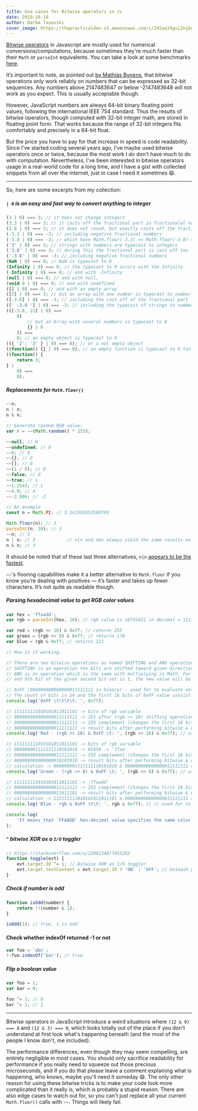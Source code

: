 ```yaml
---
title: Use cases for Bitwise operators in Js
date: 2019-10-10
author: Darkø Tasevski
cover_image: https://thepracticaldev.s3.amazonaws.com/i/245aq19gui2njbot2eof.jpg
---
```


[Bitwise operators](https://developer.mozilla.org/en-US/docs/Web/JavaScript/Reference/Operators/Bitwise_Operators) in Javascript are mostly used for numerical conversions/computations, because sometimes they're much faster than their `Math` or `parseInt` equivalents. You can take a look at some benchmarks [here](https://jsperf.com/math-floor-vs-math-round-vs-parseint/18).

It’s important to note, as pointed out [by Mathias Bynens](https://j11y.io/javascript/double-bitwise-not/#comment-29617), that bitwise operations only work reliably on numbers that can be expressed as 32-bit sequences. Any numbers above 2147483647 or below -2147483648 will not work as you expect. This is usually acceptable though.

However, JavaScript numbers are always 64-bit binary floating point values, following the international IEEE 754 standard. Thus the results of bitwise operators, though computed with 32-bit integer math, are stored in floating point form. That works because the range of 32-bit integers fits comfortably and precisely in a 64-bit float.

But the price you have to pay for that increase in speed is code readability. Since I've started coding several years ago, I've maybe used bitwise operators once or twice, because the most work I do don't have much to do with computation. Nevertheless, I've been interested in bitwise operators usage in a real-world code for a long time, and I have a gist with collected snippets from all over the internet, just in case I need it sometimes 😄.

---

So, here are some excerpts from my collection:

##### `| 0` is an easy and fast way to convert anything to integer

```js
(3 | 0) === 3; // it does not change integers
(3.3 | 0) === 3; // it casts off the fractional part in fractionalal numbers
(3.8 | 0) === 3; // it does not round, but exactly casts off the fractional part
(-3.3 | 0) === -3; // including negative fractional numbers
(-3.8 | 0) === -3; // which have Math.floor(-3.3) == Math.floor(-3.8) == -4
('3' | 0) === 3; // strings with numbers are typecast to integers
('3.8' | 0) === 3; // during this the fractional part is cast off too
('-3.8' | 0) === -3; // including negative fractional numbers
(NaN | 0) === 0; // NaN is typecast to 0
(Infinity | 0) === 0; // the typecast to 0 occurs with the Infinity
(-Infinity | 0) === 0; // and with -Infinity
(null | 0) === 0; // and with null,
(void 0 | 0) === 0; // and with undefined
([] | 0) === 0; // and with an empty array
([3] | 0) === 3; // but an array with one number is typecast to number
([-3.8] | 0) === -3; // including the cast off of the fractional part
([' -3.8 '] | 0) === -3; // including the typecast of strings to numbers
(([-3.8, 22] | 0) ===
	0(
		// but an Array with several numbers is typecast to 0
		{} | 0
	)) ===
	0; // an empty object is typecast to 0
(({ '2': '3' } | 0) === 0); // or a not empty object
((function() {} | 0) === 0); // an empty function is typecast to 0 too
((function() {
	return 3;
} |
	0) ===
	0);
```

##### Replacements for `Math.floor()`

```js
~~n;
n | n;
n & n;

// Generate random RGB value:
var r = ~~(Math.random() * 255);

~~null; // 0
~~undefined; // 0
~~0; // 0
~~{}; // 0
~~[]; // 0
~~(1 / 0); // 0
~~false; // 0
~~true; // 1
~~1.2543; // 1
~~4.9; // 4
~~-2.999; // -2

// An example
const n = Math.PI; // 3.141592653589793

Math.floor(n); // 3
parseInt(n, 10); // 3
~~n; // 3
n | n; // 3            // n|n and n&n always yield the same results as ~~n
n & n; // 3
```

It should be noted that of these last three alternatives, `n|n` [appears to be the fastest](https://jsperf.com/rounding-numbers-down).

`~~`'s flooring capabilities make it a better alternative to `Math.floor` if you know you’re dealing with positives — it’s faster and takes up fewer characters. It’s not quite as readable though.

##### Parsing hexadecimal value to get RGB color values

```js
var hex = 'ffaadd';
var rgb = parseInt(hex, 16); // rgb value is 16755421 in decimal = 111111111010101011011101 in binary = total 24 bits

var red = (rgb >> 16) & 0xff; // returns 255
var green = (rgb >> 8) & 0xff; // returns 170
var blue = rgb & 0xff; // returns 221

// How is it working:

// There are two bitwise operations as named SHIFTING and AND operations.
// SHIFTING is an operation the bits are shifted toward given direction by adding 0 (zero) bit for vacated bit fields.
// AND is an operation which is the same with multiplying in Math. For instance, if 9th bit of the given first bit-set is 0
// and 9th bit of the given second bit-set is 1, the new value will be 0 because of 0 x 1 = 0 in math.

// 0xFF (000000000000000011111111 in binary) - used for to evaluate only last 8 bits of a given another bit-set by performing bitwise AND (&) operation.
// The count of bits is 24 and the first 16 bits of 0xFF value consist of zero (0) value. Rest of bit-set consists of one (1) value.
console.log('0xFF \t\t\t\t: ', 0xff);

// 111111111010101011011101 -> bits of rgb variable
// 000000000000000011111111 -> 255 after (rgb >> 16) shifting operation
// 000000000000000011111111 -> 255 complement (changes the first 16 bits and does nothing for the last 8 bits)
// 000000000000000011111111 -> result bits after performing bitwise & operation
console.log('Red - (rgb >> 16) & 0xFF \t: ', (rgb >> 16) & 0xff); // used for to evaluate the first 8 bits

// 111111111010101011011101 -> bits of rgb variable
// 000000001111111110101010 -> 65450 -> 'ffaa'
// 000000000000000011111111 -> 255 complement (changes the first 16 bits and does nothing for the last 8 bits)
// 000000000000000010101010 -> result bits after performing bitwise & operation
// calculation -> 000000001111111110101010 & 000000000000000011111111 = 000000000000000010101010 = 170 in decimal = 'aa' in hex-decimal
console.log('Green - (rgb >> 8) & 0xFF \t: ', (rgb >> 8) & 0xff); // used for to evaluate the middle 8 bits

// 111111111010101011011101 -> 'ffaadd'
// 000000000000000011111111 -> 255 complement (changes the first 16 bits and does nothing for the last 8 bits)
// 000000000000000011011101 -> result bits after performing bitwise & operation
// calculation -> 111111111010101011011101 & 000000000000000011111111 = 221 in decimal = 'dd' in hex-decimal
console.log('Blue - rgb & 0xFF \t\t: ', rgb & 0xff); // // used for to evaluate the last 8 bits.

console.log(
	'It means that `FFAADD` hex-decimal value specifies the same color with rgb(255, 170, 221)'
);
```

##### `^` bitwise XOR as a `I/O` toggler

```js
// https://stackoverflow.com/a/22061240/7453363
function toggle(evt) {
	evt.target.IO ^= 1; // Bitwise XOR as 1/0 toggler
	evt.target.textContent = evt.target.IO ? 'ON' : 'OFF'; // Unleash your ideas
}
```

##### Check if number is odd

```js
function isOdd(number) {
	return !!(number & 1);
}

isOdd(1); // true, 1 is odd
```

#### Check whether indexOf returned -1 or not

```js
var foo = 'abc';
!~foo.indexOf('bar'); // true
```

##### Flip a boolean value

```js
var foo = 1;
var bar = 0;

foo ^= 1; // 0
bar ^= 1; // 1
```

---

Bitwise operators in JavaScript introduce a weird situations where `(12 & 9) === 8` and `(12 & 3) === 0`, which looks totally out of the place if you don't understand at first look what's happening beneath (and the most of the people I know don't, me included).

The performance differences, even though they may seem compelling, are entirely negligible in most cases. You should only sacrifice readability for performance if you really need to squeeze out those precious microseconds, and if you do that please leave a comment explaining what is happening, who knows, maybe you'll need it someday 😄. The only other reason for using these bitwise tricks is to make your code look more complicated than it really is, which is probably a stupid reason. There are also edge cases to watch out for, so you can't just replace all your current `Math.floor()` calls with `~~`. Things will likely fail.
